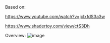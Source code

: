 Based on:

https://www.youtube.com/watch?v=jclxfdS3a3w

https://www.shadertoy.com/view/ctS3Dh

Overview:
![image](https://github.com/user-attachments/assets/7fad3ccb-4d29-4caa-bd0d-9087ab15c294)
